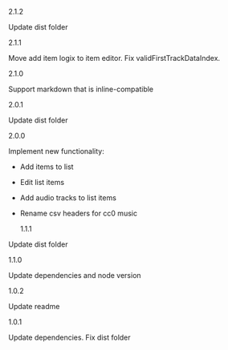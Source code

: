 2.1.2

Update dist folder

2.1.1

Move add item logix to item editor. Fix validFirstTrackDataIndex.

2.1.0

Support markdown that is inline-compatible

2.0.1

Update dist folder

2.0.0

Implement new functionality:

- Add items to list
- Edit list items
- Add audio tracks to list items
- Rename csv headers for cc0 music

  1.1.1

Update dist folder

1.1.0

Update dependencies and node version

1.0.2

Update readme

1.0.1

Update dependencies. Fix dist folder
